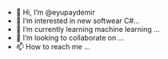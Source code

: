 - 👋 Hi, I’m @eyupaydemir
- 👀 I’m interested in new softwear C#...
- 🌱 I’m currently learning machine learning ...
- 💞️ I’m looking to collaborate on ...
- 📫 How to reach me ...

<!---
eyupaydemir/eyupaydemir is a ✨ special ✨ repository because its `README.md` (this file) appears on your GitHub profile.
You can click the Preview link to take a look at your changes.
--->
